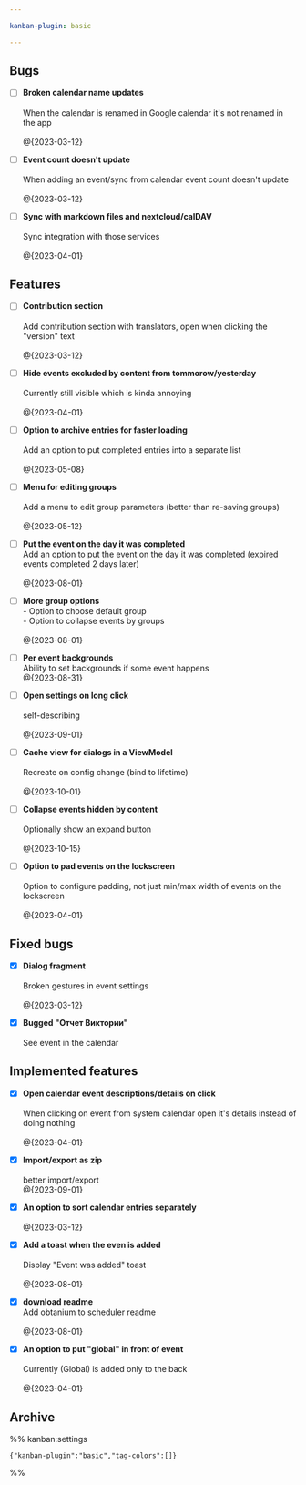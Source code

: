 ```yaml
---

kanban-plugin: basic

---
```


## Bugs

- [ ] **Broken calendar name updates**<br><br>When the calendar is renamed in Google calendar it's not renamed in the app<br><br>@{2023-03-12}
- [ ] **Event count doesn't update**<br><br>When adding an event/sync from calendar event count doesn't update<br><br>@{2023-03-12}
- [ ] **Sync with markdown files and nextcloud/calDAV**<br><br>Sync integration with those services<br><br>@{2023-04-01}


## Features

- [ ] **Contribution section**<br><br>Add contribution section with translators, open when clicking the "version" text<br><br>@{2023-03-12}
- [ ] **Hide events excluded by content from tommorow/yesterday**<br><br>Currently still visible which is kinda annoying<br><br>@{2023-04-01}
- [ ] **Option to archive entries for faster loading**<br><br>Add an option to put completed entries into a separate list<br><br>@{2023-05-08}
- [ ] **Menu for editing groups**<br><br>Add a menu to edit group parameters (better than re-saving groups)<br><br>@{2023-05-12}
- [ ] **Put the event on the day it was completed**<br>Add an option to put the event on the day it was completed (expired events completed 2 days later)<br><br>@{2023-08-01}
- [ ] **More group options**<br>- Option to choose default group<br>- Option to collapse events by groups<br><br>@{2023-08-01}
- [ ] **Per event backgrounds**<br>Ability to set backgrounds if some event happens<br>@{2023-08-31}
- [ ] **Open settings on long click**<br><br>self-describing<br><br>@{2023-09-01}
- [ ] **Cache view for dialogs in a ViewModel**<br><br>Recreate on config change (bind to lifetime)<br><br>@{2023-10-01}
- [ ] **Collapse events hidden by content**<br><br>Optionally show an expand button<br><br>@{2023-10-15}
- [ ] **Option to pad events on the lockscreen**<br><br>Option to configure padding, not just min/max width of events on the lockscreen<br><br>@{2023-04-01}


## Fixed bugs

- [x] **Dialog fragment**<br><br>Broken gestures in event settings<br><br>@{2023-03-12}
- [x] **Bugged "Отчет Виктории"**<br><br>See event in the calendar


## Implemented features

- [x] **Open calendar event descriptions/details on click**<br><br>When clicking on event from system calendar open it's details instead of doing nothing<br><br>@{2023-04-01}
- [x] **Import/export as zip**<br><br>better import/export<br>@{2023-09-01}
- [x] **An option to sort calendar entries separately**<br><br>@{2023-03-12}
- [x] **Add a toast when the even is added**<br><br>Display "Event was added" toast<br><br>@{2023-08-01}
- [x] **download readme**<br>Add obtanium to scheduler readme<br><br>@{2023-08-01}
- [x] **An option to put "global" in front of event**<br><br>Currently (Global) is added only to the back<br><br>@{2023-04-01}


## Archive





%% kanban:settings
```
{"kanban-plugin":"basic","tag-colors":[]}
```
%%